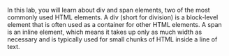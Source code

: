 In this lab, you will learn about div and span elements, two of the most commonly used HTML elements. A div (short for division) is a block-level element that is often used as a container for other HTML elements. A span is an inline element, which means it takes up only as much width as necessary and is typically used for small chunks of HTML inside a line of text.